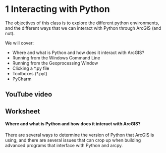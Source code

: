 # 1 Interacting with Python

The objectives of this class is to explore the different python environments, and the different ways that we can interact with Python through ArcGIS (and not).

We will cover:
* Where and what is Python and how does it interact with ArcGIS?
* Running from the Windows Command Line
* Running from the Geoprocessing Window
* Clicking a *.py file
* Toolboxes (*.pyt)
* PyCharm

## YouTube video

## Worksheet

#### Where and what is Python and how does it interact with ArcGIS?

There are several ways to determine the version of Python that ArcGIS is using, and there are several issues that can crop up when building advanced programs that interface with Python and arcpy.

